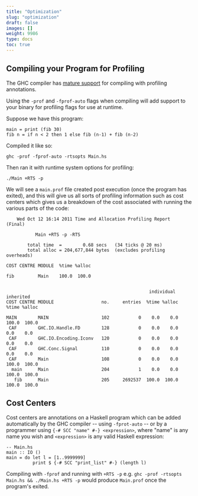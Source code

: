 ```yaml
---
title: "Optimization"
slug: "optimization"
draft: false
images: []
weight: 9986
type: docs
toc: true
---
```


## Compiling your Program for Profiling
The GHC compiler has [mature support][1] for compiling with profiling annotations. 

Using the `-prof` and `-fprof-auto` flags when compiling will add support to your binary for profiling flags for use at runtime.

Suppose we have this program:

    main = print (fib 30)
    fib n = if n < 2 then 1 else fib (n-1) + fib (n-2)

Compiled it like so:

    ghc -prof -fprof-auto -rtsopts Main.hs

Then ran it with runtime system options for profiling:

    ./Main +RTS -p

We will see a `main.prof` file created post execution (once the program has exited), and this will give us all sorts of profiling information such as cost centers which gives us a breakdown of the cost associated with running the various parts of the code:

    

        Wed Oct 12 16:14 2011 Time and Allocation Profiling Report  (Final)
    
               Main +RTS -p -RTS
    
            total time  =        0.68 secs   (34 ticks @ 20 ms)
            total alloc = 204,677,844 bytes  (excludes profiling overheads)
    
    COST CENTRE MODULE  %time %alloc
    
    fib         Main    100.0  100.0
    
    
                                                          individual     inherited
    COST CENTRE MODULE                  no.     entries  %time %alloc   %time %alloc
    
    MAIN        MAIN                    102           0    0.0    0.0   100.0  100.0
     CAF        GHC.IO.Handle.FD        128           0    0.0    0.0     0.0    0.0
     CAF        GHC.IO.Encoding.Iconv   120           0    0.0    0.0     0.0    0.0
     CAF        GHC.Conc.Signal         110           0    0.0    0.0     0.0    0.0
     CAF        Main                    108           0    0.0    0.0   100.0  100.0
      main      Main                    204           1    0.0    0.0   100.0  100.0
       fib      Main                    205     2692537  100.0  100.0   100.0  100.0


  [1]: https://downloads.haskell.org/~ghc/latest/docs/html/users_guide/profiling.html

## Cost Centers
Cost centers are annotations on a Haskell program which can be added automatically by the GHC compiler -- using `-fprot-auto` -- or by a programmer using `{-# SCC "name" #-} <expression>`, where "name" is any name you wish and `<expression>` is any valid Haskell expression:

    -- Main.hs
    main :: IO ()
    main = do let l = [1..9999999]
              print $ {-# SCC "print_list" #-} (length l)

Compiling with `-fprof` and running with `+RTS -p` e.g. `ghc -prof -rtsopts Main.hs && ./Main.hs +RTS -p` would produce `Main.prof` once the program's exited.

